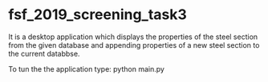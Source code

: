# fsf_2019_screening_task3

It is a desktop application which displays the properties of the steel section from the given database and appending properties of a new steel section to the current databbse.

To tun the the application type: python main.py
